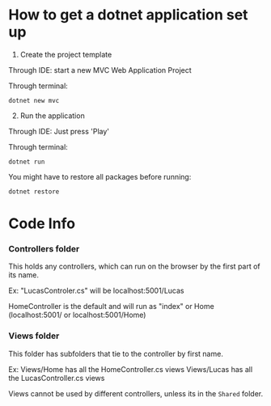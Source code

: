 # How to get a dotnet application set up

1. Create the project template

Through IDE: start a new MVC Web Application Project

Through terminal:
```
dotnet new mvc
```

2. Run the application

Through IDE: Just press 'Play'

Through terminal:
```
dotnet run
```

You might have to restore all packages before running:
```
dotnet restore
```


# Code Info

### Controllers folder

This holds any controllers, which can run on the browser by the first part of its name.

Ex: "LucasControler.cs" will be localhost:5001/Lucas

HomeController is the default and will run as "index" or Home (localhost:5001/ or localhost:5001/Home)

### Views folder

This folder has subfolders that tie to the controller by first name.

Ex: Views/Home has all the HomeController.cs views
Views/Lucas has all the LucasController.cs views

Views cannot be used by different controllers, unless its in the `Shared` folder.
